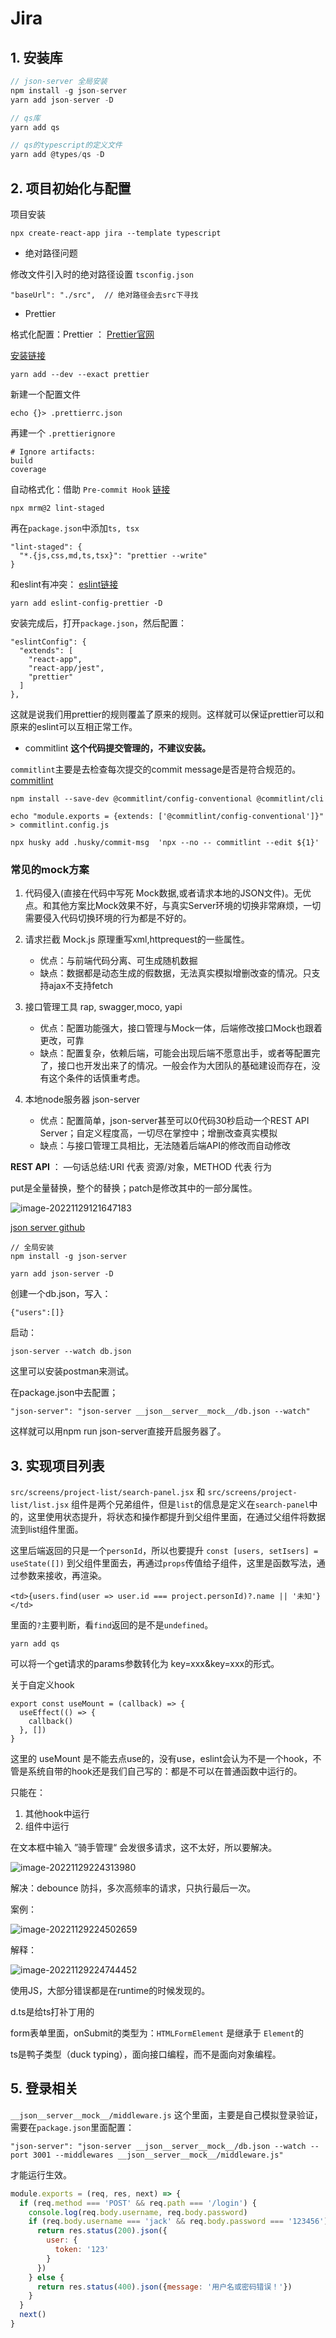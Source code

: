 # Jira

## 1. 安装库

```javascript
// json-server 全局安装
npm install -g json-server
yarn add json-server -D

// qs库
yarn add qs

// qs的typescript的定义文件
yarn add @types/qs -D
```

  

## 2. 项目初始化与配置

项目安装

```
npx create-react-app jira --template typescript
```

- 绝对路径问题

修改文件引入时的绝对路径设置 `tsconfig.json`

```
"baseUrl": "./src",  // 绝对路径会去src下寻找
```

- Prettier 

格式化配置：Prettier ： [Prettier官网](https://prettier.io/)

[安装链接](https://prettier.io/docs/en/install.html)

```
yarn add --dev --exact prettier
```

新建一个配置文件

```
echo {}> .prettierrc.json
```

再建一个 `.prettierignore`

```
# Ignore artifacts:
build
coverage
```

自动格式化：借助 `Pre-commit Hook`  [链接](https://prettier.io/docs/en/precommit.html#docsNav)

```
npx mrm@2 lint-staged
```

再在`package.json`中添加`ts, tsx`

```
"lint-staged": {
  "*.{js,css,md,ts,tsx}": "prettier --write"
}
```

和eslint有冲突： [eslint链接](https://prettier.io/docs/en/install.html#eslint-and-other-linters)

```
yarn add eslint-config-prettier -D
```

安装完成后，打开`package.json`，然后配置：

```
"eslintConfig": {
  "extends": [
    "react-app",
    "react-app/jest",
    "prettier"
  ]
},
```

这就是说我们用prettier的规则覆盖了原来的规则。这样就可以保证prettier可以和原来的eslint可以互相正常工作。

- commitlint  **这个代码提交管理的，不建议安装。**

`commitlint`主要是去检查每次提交的commit message是否是符合规范的。 [commitlint](https://github.com/conventional-changelog/commitlint)

```
npm install --save-dev @commitlint/config-conventional @commitlint/cli

echo "module.exports = {extends: ['@commitlint/config-conventional']}" > commitlint.config.js

npx husky add .husky/commit-msg  'npx --no -- commitlint --edit ${1}'
```

### 常见的mock方案

1. 代码侵入(直接在代码中写死 Mock数据,或者请求本地的JSON文件)。无优点。和其他方案比Mock效果不好，与真实Server环境的切换非常麻烦，一切需要侵入代码切换环境的行为都是不好的。

2. 请求拦截 Mock.js 原理重写xml,httprequest的一些属性。
   - 优点：与前端代码分离、可生成随机数掘
   - 缺点：数据都是动态生成的假数据，无法真实模拟增删改查的情况。只支持ajax不支持fetch
3. 接口管理工具 rap, swagger,moco, yapi
   - 优点：配置功能强大，接口管理与Mock一体，后端修改接口Mock也跟着更改，可靠
   - 缺点：配置复杂，依赖后端，可能会出现后端不愿意出手，或者等配置完了，接口也开发出来了的情况。一般会作为大团队的基础建设而存在，没有这个条件的话慎重考虑。
4. 本地node服务器 json-server
   - 优点：配置简单，json-server甚至可以0代码30秒启动一个REST API Server；自定义程度高，一切尽在掌控中；增删改查真实模拟
   - 缺点：与接口管理工具相比，无法随着后端API的修改而自动修改

**REST API** ： —句话总结:URI 代表 资源/对象，METHOD 代表 行为

put是全量替换，整个的替换；patch是修改其中的一部分属性。

![image-20221129121647183](https://picgo-1302043117.cos.ap-nanjing.myqcloud.com/jiraproject/image-20221129121647183.png)

[json server github](https://github.com/typicode/json-server)

```
// 全局安装
npm install -g json-server

yarn add json-server -D
```

创建一个db.json，写入：

```
{"users":[]}
```

启动：

```
json-server --watch db.json
```

这里可以安装postman来测试。

在package.json中去配置；

```
"json-server": "json-server __json__server__mock__/db.json --watch"
```

这样就可以用npm run json-server直接开启服务器了。

## 3. 实现项目列表

`src/screens/project-list/search-panel.jsx` 和 `src/screens/project-list/list.jsx` 组件是两个兄弟组件，但是`list`的信息是定义在`search-panel`中的，这里使用状态提升，将状态和操作都提升到父组件里面，在通过父组件将数据流到list组件里面。

这里后端返回的只是一个`personId`，所以也要提升 `const [users, setIsers] = useState([])` 到父组件里面去，再通过`props`传值给子组件，这里是函数写法，通过参数来接收，再渲染。

```react
<td>{users.find(user => user.id === project.personId)?.name || '未知'}</td>
```

里面的` ? `主要判断，看`find`返回的是不是`undefined`。



```
yarn add qs
```

可以将一个get请求的params参数转化为 key=xxx&key=xxx的形式。



关于自定义hook

```react
export const useMount = (callback) => {
  useEffect(() => {
    callback()
  }, [])
}
```

这里的 useMount 是不能去点use的，没有use，eslint会认为不是一个hook，不管是系统自带的hook还是我们自己写的：都是不可以在普通函数中运行的。

只能在：

1. 其他hook中运行
2. 组件中运行



在文本框中输入 ”骑手管理“ 会发很多请求，这不太好，所以要解决。

![image-20221129224313980](https://picgo-1302043117.cos.ap-nanjing.myqcloud.com/jiraproject/image-20221129224313980.png)

解决：debounce 防抖，多次高频率的请求，只执行最后一次。

案例：

![image-20221129224502659](https://picgo-1302043117.cos.ap-nanjing.myqcloud.com/jiraproject/image-20221129224502659.png)

解释：

![image-20221129224744452](https://picgo-1302043117.cos.ap-nanjing.myqcloud.com/jiraproject/image-20221129224744452.png)



使用JS，大部分错误都是在runtime的时候发现的。



d.ts是给ts打补丁用的



form表单里面，onSubmit的类型为：`HTMLFormElement` 是继承于 `Element`的



ts是鸭子类型（duck typing），面向接口编程，而不是面向对象编程。



## 5. 登录相关

`__json__server__mock__/middleware.js` 这个里面，主要是自己模拟登录验证，需要在`package.json`里面配置：

```
"json-server": "json-server __json__server__mock__/db.json --watch --port 3001 --middlewares __json__server__mock__/middleware.js"
```

才能运行生效。

```js
module.exports = (req, res, next) => {
  if (req.method === 'POST' && req.path === '/login') {
    console.log(req.body.username, req.body.password)
    if (req.body.username === 'jack' && req.body.password === '123456') {
      return res.status(200).json({
        user: {
          token: '123'
        }
      })
    } else {
      return res.status(400).json({message: '用户名或密码错误！'})
    }
  }
  next()
}
```









